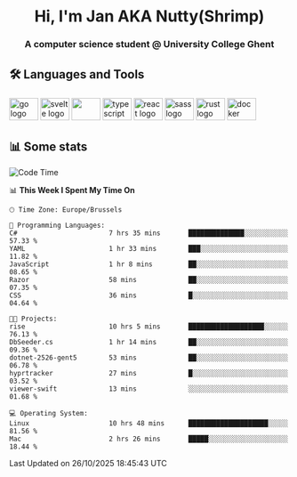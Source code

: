 <h1 align="center">Hi, I'm Jan AKA Nutty(Shrimp)</h1>
<h3 align="center">A computer science student @ University College Ghent</h3>

<h2 align="left">🛠️ Languages and Tools</h2>

###

<div align="left">
  <img src="https://cdn.jsdelivr.net/gh/devicons/devicon/icons/go/go-original.svg" height="40" width="52" alt="go logo"  />
  <img src="https://cdn.jsdelivr.net/gh/devicons/devicon@latest/icons/svelte/svelte-original.svg"  height="40" width="52" alt="svelte logo" />
  <img src="https://cdn.jsdelivr.net/gh/devicons/devicon@latest/icons/tailwindcss/tailwindcss-original.svg" height="40" width="52" />
  <img src="https://cdn.jsdelivr.net/gh/devicons/devicon/icons/typescript/typescript-original.svg" height="40" width="52" alt="typescript logo"  />
  <img src="https://cdn.jsdelivr.net/gh/devicons/devicon/icons/react/react-original.svg" height="40" width="52" alt="react logo"  />
  <img src="https://cdn.jsdelivr.net/gh/devicons/devicon/icons/sass/sass-original.svg" height="40" width="52" alt="sass logo"  />
  <img src="https://cdn.jsdelivr.net/gh/devicons/devicon@latest/icons/rust/rust-original.svg" height="40" width="52" alt="rust logo" />
  <img src="https://cdn.jsdelivr.net/gh/devicons/devicon/icons/docker/docker-original.svg" height="40" width="52" alt="docker logo"  />
</div>

<h2>📊 Some stats</h2>

<!--START_SECTION:waka-->
![Code Time](http://img.shields.io/badge/Code%20Time-6%2C405%20hrs%2050%20mins-blue)

📊 **This Week I Spent My Time On** 

```text
🕑︎ Time Zone: Europe/Brussels

💬 Programming Languages: 
C#                       7 hrs 35 mins       ██████████████░░░░░░░░░░░   57.33 % 
YAML                     1 hr 33 mins        ███░░░░░░░░░░░░░░░░░░░░░░   11.82 % 
JavaScript               1 hr 8 mins         ██░░░░░░░░░░░░░░░░░░░░░░░   08.65 % 
Razor                    58 mins             ██░░░░░░░░░░░░░░░░░░░░░░░   07.35 % 
CSS                      36 mins             █░░░░░░░░░░░░░░░░░░░░░░░░   04.64 % 

🐱‍💻 Projects: 
rise                     10 hrs 5 mins       ███████████████████░░░░░░   76.13 % 
DbSeeder.cs              1 hr 14 mins        ██░░░░░░░░░░░░░░░░░░░░░░░   09.36 % 
dotnet-2526-gent5        53 mins             ██░░░░░░░░░░░░░░░░░░░░░░░   06.78 % 
hyprtracker              27 mins             █░░░░░░░░░░░░░░░░░░░░░░░░   03.52 % 
viewer-swift             13 mins             ░░░░░░░░░░░░░░░░░░░░░░░░░   01.68 % 

💻 Operating System: 
Linux                    10 hrs 48 mins      ████████████████████░░░░░   81.56 % 
Mac                      2 hrs 26 mins       █████░░░░░░░░░░░░░░░░░░░░   18.44 % 
```


 Last Updated on 26/10/2025 18:45:43 UTC
<!--END_SECTION:waka-->
